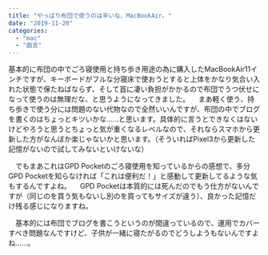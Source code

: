```yaml
---
title: "やっぱり布団で使うのは辛いな、MacBookAir。"
date: "2019-11-20"
categories: 
  - "mac"
  - "戯言"
---
```


基本的に布団の中でごろ寝使用と持ち歩き用途の為に購入したMacBookAir11インチですが、キーボードがフルな分寝床で使おうとすると上体をかなり気合い入れた状態で保たねばならず、そして首に凄い負担がかかるので布団でうつ伏せになって使うのは無理だな、と思うようになってきました。 　まあ軽く使う、持ち歩きで使う分には問題のない代物なので全然いいんですが、布団の中でブログを書くのはちょっとキツいかな……と思います。具体的に言うとできなくはないけどやろうと思うとちょっと気が重くなるレベルなので、それならスマホから更新した方がなんぼか楽じゃないかと思います。（そういればPixel3から更新した記憶がないので試してみないといけないな）

　でもまあこれはGPD Pocketのごろ寝使用を知っているからの感想で、多分GPD Pocketを知らなければ「これは便利だ！」と感動して更新してるような気もするんですよね。 　GPD Pocketは本質的には死んだのでもう仕方がないんですが（同じのを買う気もないし別のを買ってもサイズが違う）、良かった記憶だけ残る感じになりますね。

　基本的には布団でブログを書こうというのが間違っているので、運用でカバーすべき問題なんですけど、子供が一緒に寝たがるのでどうしようもないんですよね……。
